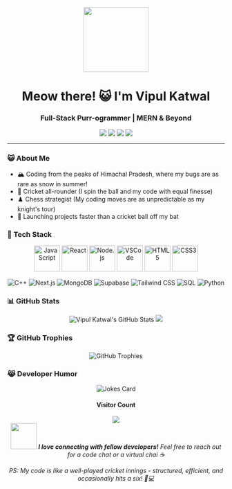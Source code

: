 <div align="center">
  <img src="https://media.giphy.com/media/JIX9t2j0ZTN9S/giphy.gif" width="150" height="150">
  <h1>Meow there! 😺 I'm Vipul Katwal</h1>
  <h3>Full-Stack Purr-ogrammer | MERN & Beyond</h3>
</div>

<p align="center">
  <a href="https://linkedin.com/in/vipulkatwal"><img src="https://img.shields.io/badge/-LinkedIn-0077B5?style=flat-square&logo=Linkedin&logoColor=white"/></a>
  <a href="https://vipulkatwal.vercel.app/"><img src="https://img.shields.io/badge/-Portfolio-FF5722?style=flat-square&logo=todoist&logoColor=white"/></a>
  <a href="https://instagram.com/vipulkatwal"><img src="https://img.shields.io/badge/-Instagram-E4405F?style=flat-square&logo=Instagram&logoColor=white"/></a>
  <a href="mailto:vipulkatwal17@gmail.com"><img src="https://img.shields.io/badge/-Gmail-D14836?style=flat-square&logo=Gmail&logoColor=white"/></a>
</p>


---

### 😺 About Me

- 🏔️ Coding from the peaks of Himachal Pradesh, where my bugs are as rare as snow in summer!
- 🏏 Cricket all-rounder (I spin the ball and my code with equal finesse)
- ♟️ Chess strategist (My coding moves are as unpredictable as my knight's tour)
- 🚀 Launching projects faster than a cricket ball off my bat

### 🚀 Tech Stack

<p align="center">
  <img src="https://media3.giphy.com/media/ln7z2eWriiQAllfVcn/200w.webp" width="60" title="JavaScript">
  <img src="https://i.giphy.com/media/eNAsjO55tPbgaor7ma/200w.webp" width="60" title="React">
  <img src="https://i.giphy.com/media/kdFc8fubgS31b8DsVu/200.webp" width="60" title="Node.js">
  <img src="https://i.giphy.com/media/IdyAQJVN2kVPNUrojM/200.webp" width="60" title="VSCode">
  <img src="https://media3.giphy.com/media/XEDIHHp3i8bVoEdxd7/200.webp" width="60" title="HTML5">
  <img src="https://media.giphy.com/media/fsEaZldNC8A1PJ3mwp/giphy.gif" width="60" title="CSS3">
</p>

<p align="center">
  <img src="https://img.shields.io/badge/-C++-00599C?style=flat-square&logo=c%2B%2B&logoColor=white" alt="C++">
  <img src="https://img.shields.io/badge/-Next.js-000000?style=flat-square&logo=next.js&logoColor=white" alt="Next.js">
  <img src="https://img.shields.io/badge/-MongoDB-47A248?style=flat-square&logo=mongodb&logoColor=white" alt="MongoDB">
  <img src="https://img.shields.io/badge/-Supabase-3ECF8E?style=flat-square&logo=supabase&logoColor=white" alt="Supabase">
  <img src="https://img.shields.io/badge/-Tailwind%20CSS-38B2AC?style=flat-square&logo=tailwind-css&logoColor=white" alt="Tailwind CSS">
  <img src="https://img.shields.io/badge/-SQL-4479A1?style=flat-square&logo=mysql&logoColor=white" alt="SQL">
  <img src="https://img.shields.io/badge/-Python-4479A1?style=flat-square&logo=python&logoColor=yellow" alt="Python">
</p>


### 📊 GitHub Stats

<div align="center">
  <img src="https://github-readme-stats.vercel.app/api?username=vipulkatwal&show_icons=true&count_private=true&hide_border=true&title_color=FF6B6B&icon_color=FFD93D&text_color=c9d1d9&bg_color=0d1117" alt="Vipul Katwal's GitHub Stats" />
  <img src="https://github-readme-streak-stats.herokuapp.com/?user=vipulkatwal&theme=dark&hide_border=true&background=0d1117&stroke=FF6B6B&ring=FFD93D&fire=FF6B6B&currStreakNum=FFD93D&sideNums=FF6B6B&currStreakLabel=FFD93D&sideLabels=FF6B6B&dates=c9d1d9" />
</div>

### 🏆 GitHub Trophies

<div align="center">
  <img src="https://github-profile-trophy.vercel.app/?username=vipulkatwal&theme=darkhub&no-frame=true&margin-w=15&column=7" alt="GitHub Trophies" />
</div>

### 😹 Developer Humor

<div align="center">
  <img src="https://readme-jokes.vercel.app/api" alt="Jokes Card" />
</div>

<div align="center">
  <h4>Visitor Count</h4>
  <img src="https://profile-counter.glitch.me/vipulkatwal/count.svg" />
</div>

<div align="center">
  <img src="https://media.giphy.com/media/LnQjpWaON8nhr21vNW/giphy.gif" width="60"> <em><b>I love connecting with fellow developers!</b> Feel free to reach out for a code chat or a virtual chai ☕️</em>
</div>

<p align="center">
  <em>PS: My code is like a well-played cricket innings - structured, efficient, and occasionally hits a six! 🏏💻</em>
</p>
